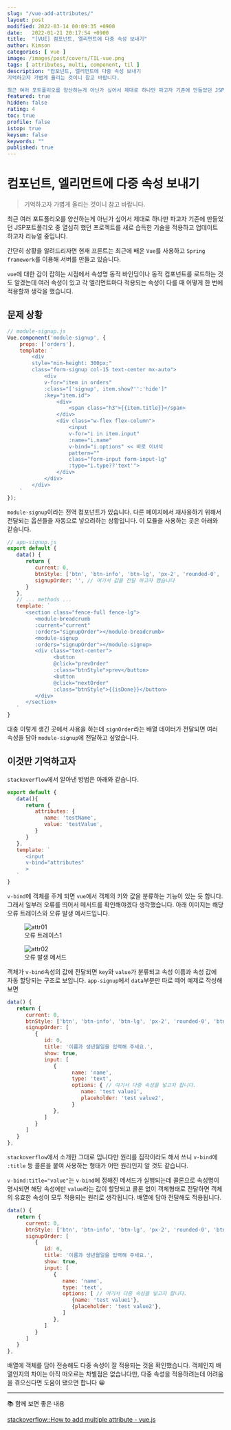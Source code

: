 ```yaml
---
slug: "/vue-add-attributes/"
layout: post
modified: 2022-03-14 00:09:35 +0900
date:   2022-01-21 20:17:54 +0900
title:  "[VUE] 컴포넌트, 엘리먼트에 다중 속성 보내기"
author: Kimson
categories: [ vue ]
image: /images/post/covers/TIL-vue.png
tags: [ attributes, multi, component, til ]
description: "컴포넌트, 엘리먼트에 다중 속성 보내기
기억하고자 가볍게 올리는 것이니 참고 바랍니다.

최근 여러 포트폴리오를 양산하는게 아닌가 싶어서 제대로 하나만 파고자 기존에 만들었던 JSP포트폴리오 중 열심히 했던 프로젝트를 새로 습득한 기술을 적용하고 업데이트 하고자 리뉴얼 중입니다."
featured: true
hidden: false
rating: 4
toc: true
profile: false
istop: true
keysum: false
keywords: ""
published: true
---
```


# 컴포넌트, 엘리먼트에 다중 속성 보내기

> 기억하고자 가볍게 올리는 것이니 참고 바랍니다.

최근 여러 포트폴리오를 양산하는게 아닌가 싶어서 제대로 하나만 파고자 기존에 만들었던 JSP포트폴리오 중 열심히 했던 프로젝트를 새로 습득한 기술을 적용하고 업데이트 하고자 리뉴얼 중입니다.

간단히 상황을 알려드리자면 현재 프론트는 최근에 배운 `Vue`를 사용하고 `Spring framework`를 이용해 서버를 만들고 있습니다.

`vue`에 대한 감이 잡히는 시점에서 속성명 동적 바인딩이나 동적 컴포넌트를 로드하는 것도 알겠는데 여러 속성이 있고 각 엘리먼트마다 적용되는 속성이 다를 때 어떻게 한 번에 적용할까 생각을 했습니다.

## 문제 상황

```javascript
// module-signup.js
Vue.component('module-signup', {
    props: ['orders'],
    template: `
        <div
        style="min-height: 300px;"
        class="form-signup col-15 text-center mx-auto">
            <div
            v-for="item in orders"
            :class="['signup', item.show?'':'hide']"
            :key="item.id">
                <div>
                    <span class="h3">{{item.title}}</span>
                </div>
                <div class="w-flex flex-column">
                    <input
                    v-for="i in item.input"
                    :name="i.name"
                    v-bind="i.options" << 바로 이녀석
                    pattern=""
                    class="form-input form-input-lg"
                    :type="i.type??'text'">
                </div>
            </div>
        </div>
    `
});
```

`module-signup`이라는 전역 컴포넌트가 있습니다. 다른 페이지에서 재사용하기 위해서 전달되는 옵션들을 자동으로 넣으려하는 상황입니다. 이 모듈을 사용하는 곳은 아래와 같습니다.

```javascript
// app-signup.js
export default {
   data() {
      return {
         current: 0,
         btnStyle: ['btn', 'btn-info', 'btn-lg', 'px-2', 'rounded-0', 'btn btn-info', 'btn-lg', 'px-2', 'rounded-0'],
         signupOrder: '', // 여기서 값을 전달 하고자 했습니다
      }
   },
   // ... methods ...
   template: `
      <section class="fence-full fence-lg">
         <module-breadcrumb
         :current="current"
         :orders="signupOrder"></module-breadcrumb>
         <module-signup
         :orders="signupOrder"></module-signup>
         <div class="text-center">
               <button
               @click="prevOrder"
               :class="btnStyle">prev</button>
               <button
               @click="nextOrder"
               :class="btnStyle">{{isDone}}</button>
         </div>
      </section>
   `
}
```

대충 이렇게 생긴 곳에서 사용을 하는데 `signOrder`라는 배열 데이터가 전달되면 여러 속성을 담아 `module-signup`에 전달하고 싶었습니다.

## 이것만 기억하고자

`stackoverflow`에서 알아낸 방법은 아래와 같습니다.

```javascript
export default {
   data(){
      return {
         attributes: {
            name: 'testName',
            value: 'testValue',
         }
      }
   },
   template: `
      <input
      v-bind="attributes"
      >
   `
}
```

`v-bind`에 객체를 주게 되면 `vue`에서 객체의 키와 값을 분류하는 기능이 있는 듯 합니다. 그래서 일부러 오류를 띄어서 메서드를 확인해야겠다 생각했습니다. 아래 이미지는 해당 오류 트레이스와 오류 발생 메서드입니다.

<figure class="text-center">
<span class="w-inline-block">
   <img class="w-100" src="/images/post/vue/attributes/attrs01.png" alt="attr01" title="attr01">
   <figcaption>오류 트레이스1</figcaption>
</span>
</figure>

<figure class="text-center">
<span class="w-inline-block">
   <img class="w-100" src="/images/post/vue/attributes/attrs02.png" alt="attr02" title="attr02">
   <figcaption>오류 발생 메서드</figcaption>
</span>
</figure>

객체가 `v-bind`속성의 값에 전달되면 `key`와 `value`가 분류되고 속성 이름과 속성 값에 자동 할당되는 구조로 보입니다. `app-signup`에서 `data`부분만 따로 떼어 예제로 작성해보면

```javascript
data() {
   return {
      current: 0,
      btnStyle: ['btn', 'btn-info', 'btn-lg', 'px-2', 'rounded-0', 'btn btn-info', 'btn-lg', 'px-2', 'rounded-0'],
      signupOrder: [
         {
            id: 0,
            title: '이름과 생년월일을 입력해 주세요.',
            show: true,
            input: [
               {
                     name: 'name',
                     type: 'text',
                     options: { // 여기서 다중 속성을 넣고자 합니다.
                        name: 'test value1',
                        placeholder: 'test value2',
                     }
               }, 
            ]
         }
      ]
   }
},
```

`stackoverflow`에서 소개한 그대로 입니다만 원리를 짐작이라도 해서 쓰니 `v-bind`에 `:title` 등 콜론을 붙여 사용하는 형태가 어떤 원리인지 알 것도 같습니다.

`v-bind:title="value"`는 `v-bind`에 정해진 메서드가 실행되는데 콜론으로 속성명이 명시되면 해당 속성에만 `value`라는 값이 할당되고 콜론 없이 객체형태로 전달하면 객체의 유효한 속성이 모두 적용되는 원리로 생각됩니다. 배열에 담아 전달해도 적용됩니다.

```javascript
data() {
   return {
      current: 0,
      btnStyle: ['btn', 'btn-info', 'btn-lg', 'px-2', 'rounded-0', 'btn btn-info', 'btn-lg', 'px-2', 'rounded-0'],
      signupOrder: [
         {
            id: 0,
            title: '이름과 생년월일을 입력해 주세요.',
            show: true,
            input: [
               {
                  name: 'name',
                  type: 'text',
                  options: [ // 여기서 다중 속성을 넣고자 합니다.
                     {name: 'test value1'},
                     {placeholder: 'test value2'},
                  ]
               }, 
            ]
         }
      ]
   }
},
```

배열에 객체를 담아 전송해도 다중 속성이 잘 적용되는 것을 확인했습니다. 객체인지 배열인지의 차이는 아직 떠오르는 차별점은 없습니다만, 다중 속성을 적용하려는데 어려움을 겪으신다면 도움이 됐으면 합니다 😀

-----

📚 함께 보면 좋은 내용

[stackoverflow::How to add multiple attribute - vue.js](https://stackoverflow.com/questions/46741537/how-to-add-multiple-attribute-vue-js)